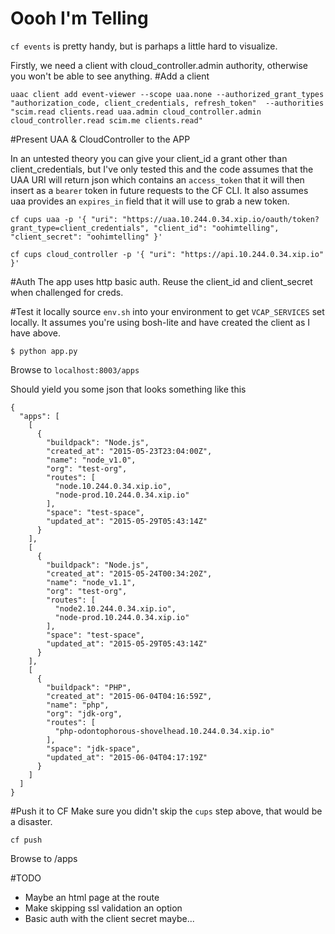 Oooh I'm Telling
================

`cf events` is pretty handy, but is parhaps a little hard to visualize.

Firstly, we need a client with cloud_controller.admin authority, otherwise you won't be able to see anything.
#Add a client
```
uaac client add event-viewer --scope uaa.none --authorized_grant_types "authorization_code, client_credentials, refresh_token"  --authorities "scim.read clients.read uaa.admin cloud_controller.admin cloud_controller.read scim.me clients.read"
```

#Present UAA & CloudController to the APP

In an untested theory you can give your client_id a grant other than client_credentials, but I've only tested this and the code assumes that the UAA URI will return 
json which contains an `access_token` that it will then insert as a `bearer` token in future requests to the CF CLI. It also assumes uaa provides an `expires_in` field that it will use to grab a new token.

`cf cups uaa -p '{ "uri": "https://uaa.10.244.0.34.xip.io/oauth/token?grant_type=client_credentials", "client_id": "oohimtelling", "client_secret": "oohimtelling" }'`

`cf cups cloud_controller -p '{ "uri": "https://api.10.244.0.34.xip.io" }'`

#Auth
The app uses http basic auth. Reuse the client_id and client_secret when challenged for creds. 

#Test it locally
source `env.sh` into your environment to get `VCAP_SERVICES` set locally. It assumes you're using bosh-lite and have created the client as I have above. 

```
$ python app.py
```
Browse to `localhost:8003/apps`

Should yield you some json that looks something like this

```
{
  "apps": [
    [
      {
        "buildpack": "Node.js",
        "created_at": "2015-05-23T23:04:00Z",
        "name": "node_v1.0",
        "org": "test-org",
        "routes": [
          "node.10.244.0.34.xip.io",
          "node-prod.10.244.0.34.xip.io"
        ],
        "space": "test-space",
        "updated_at": "2015-05-29T05:43:14Z"
      }
    ],
    [
      {
        "buildpack": "Node.js",
        "created_at": "2015-05-24T00:34:20Z",
        "name": "node_v1.1",
        "org": "test-org",
        "routes": [
          "node2.10.244.0.34.xip.io",
          "node-prod.10.244.0.34.xip.io"
        ],
        "space": "test-space",
        "updated_at": "2015-05-29T05:43:14Z"
      }
    ],
    [
      {
        "buildpack": "PHP",
        "created_at": "2015-06-04T04:16:59Z",
        "name": "php",
        "org": "jdk-org",
        "routes": [
          "php-odontophorous-shovelhead.10.244.0.34.xip.io"
        ],
        "space": "jdk-space",
        "updated_at": "2015-06-04T04:17:19Z"
      }
    ]
  ]
}

```

#Push it to CF
Make sure you didn't skip the `cups` step above, that would be a disaster. 

`cf push`

Browse to <cf-url>/apps

#TODO
* Maybe an html page at the route
* Make skipping ssl validation an option
* Basic auth with the client secret maybe... 